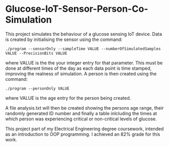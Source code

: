 # Glucose-IoT-Sensor-Person-Co-Simulation

This project simulates the behaviour of a glucose sensing IoT device. Data is created by initialising the sensor using the command:

    ./program --sensorOnly --sampleTime VALUE --numberOfSimulatedSamples VALUE --PrecisionBits VALUE

where VALUE is the the your integer entry for that parameter. This must be done at different times of the day as each data point is time stamped, improving the realness of simulation. A person is then created using the command:

    ./program --personOnly VALUE

where VALUE is the age entry for the person being created. 

A file analysis.txt will then be created showing the persons age range, their randomly generated ID number and finally a table inlcluding the times at which person was experiencing critical or non-critical levels of glucose.

This project part of my Electrical Engineering degree coursework, intended as an introduction to OOP programming. I achieved an 82% grade for this work. 
